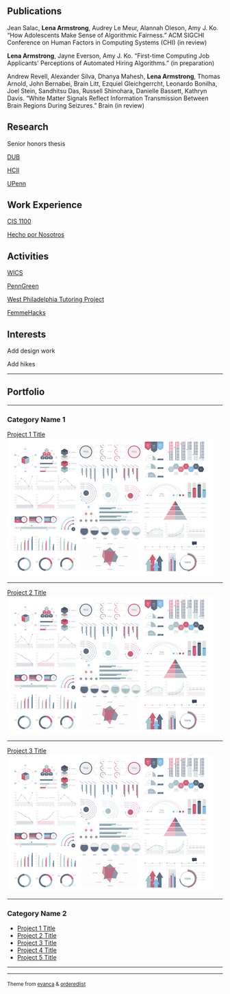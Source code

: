 ## Publications

Jean Salac, **Lena Armstrong**, Audrey Le Meur, Alannah Oleson, Amy J. Ko. “How Adolescents Make Sense of Algorithmic
Fairness.” ACM SIGCHI Conference on Human Factors in Computing Systems (CHI) (in review)

**Lena Armstrong**, Jayne Everson, Amy J. Ko. “First-time Computing Job Applicants' Perceptions of Automated Hiring
Algorithms.” (in preparation)

Andrew Revell, Alexander Silva, Dhanya Mahesh, **Lena Armstrong**, Thomas Arnold, John Bernabei, Brain Litt, Ezquiel Gleichgerrcht, Leonardo Bonilha, Joel Stein, Sandhitsu Das, Russell Shinohara, Danielle Bassett, Kathryn Davis. “White Matter Signals Reflect Information Transmission Between Brain Regions During Seizures.” Brain (in review)

## Research

Senior honors thesis

[DUB](https://drive.google.com/file/d/1UyxGvT0-nu_sn6QEYdcHQVPNW3HBybPa/view?usp=sharing)

[HCII](https://drive.google.com/file/d/1dgRMjN74YXSNIuabXClYMu3LJKMMRVH7/view?usp=sharing)

[UPenn](https://presentations.curf.upenn.edu/poster/machine-learning-eeg-help-diagnose-epilepsy-predicting-functional-connectivity-structural)

## Work Experience

[CIS 1100](https://www.cis.upenn.edu/~cis110/current/staff.html)

[Hecho por Nosotros](https://www.hechoxnosotros.org/)

## Activities

[WICS](https://wics.cis.upenn.edu/program.html)

[PennGreen](https://sustainability.upenn.edu/participate/students/penngreen-pre-orientation)

[West Philadelphia Tutoring Project](https://upennwptp.weebly.com/)

[FemmeHacks](https://femmehacks.io/)

## Interests

Add design work

Add hikes

---

## Portfolio

---

### Category Name 1 

[Project 1 Title](/sample_page)
<img src="images/dummy_thumbnail.jpg?raw=true"/>

---
[Project 2 Title](/pdf/sample_presentation.pdf)
<img src="images/dummy_thumbnail.jpg?raw=true"/>

---
[Project 3 Title](http://example.com/)
<img src="images/dummy_thumbnail.jpg?raw=true"/>

---

### Category Name 2

- [Project 1 Title](http://example.com/)
- [Project 2 Title](http://example.com/)
- [Project 3 Title](http://example.com/)
- [Project 4 Title](http://example.com/)
- [Project 5 Title](http://example.com/)

---




---
<p><small>Theme from <a href="https://github.com/evanca">evanca</a> & <a href="https://github.com/orderedlist">orderedlist</a></small></p>
